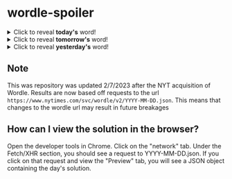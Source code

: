 # wordle-spoiler

<details>
  <summary>Click to reveal <b>today's</b> word!</summary>
  <br>
  <b> logic </b>
</details>

<details>
  <summary>Click to reveal <b>tomorrow's</b> word!</summary>
  <br>
  <b> circa </b>
</details>

<details>
  <summary>Click to reveal <b>yesterday's</b> word!</summary>
  <br>
  <b> metro </b>
</details>

## Note
This was repository was updated 2/7/2023 after the NYT acquisition of Wordle. Results are now based off requests to the url `https://www.nytimes.com/svc/wordle/v2/YYYY-MM-DD.json`. This means that changes to the wordle url may result in future breakages

## How can I view the solution in the browser?
Open the developer tools in Chrome. Click on the "network" tab. Under the Fetch/XHR section, you should see a request to YYYY-MM-DD.json. If you click on that request and view the "Preview" tab, you will see a JSON object containing the day's solution.